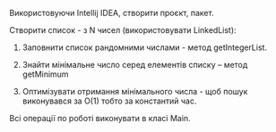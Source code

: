 Використовуючи Intellij IDEA, створити проєкт, пакет.

Створити список -  з N чисел (використовувати LinkedList):

1. Заповнити список рандомними числами - метод getIntegerList.

2. Знайти мінімальне число серед елементів списку – метод getMinimum

3. Оптимізувати отримання мінімального числа - щоб пошук виконувався за O(1) тобто за константий час.

Всі операції по роботі виконувати в класі Main.

